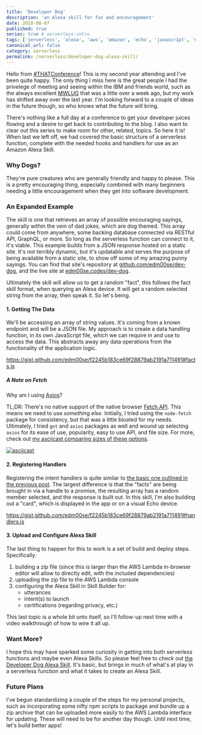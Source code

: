 ```yaml
---
title: 'Developer Dog'
description: 'an Alexa skill for fun and encouragement'
date: 2018-08-07
published: true
series: true # serverless-intro
tags: ['serverless', 'alexa', 'aws', 'amazon', 'echo', 'javascript', 'node', 'faas', 'skill']
canonical_url: false
category: serverless
permalink: /serverless/developer-dog-alexa-skill/
---
```


<!-- {% include series.html %} -->

Hello from [#THATConference][that-conf]! This is my second year attending and I've been quite happy. The only thing I miss here is the great people I had the privelege of meeting and seeing within the IBM and friends world, such as the always excellent [MWLUG](https://mwlug.com) that was a little over a week ago, but my work has shifted away over the last year. I'm looking forward to a couple of ideas in the future though, so who knows what the future will bring.

There's nothing like a full day at a conference to get your developer juices flowing and a desire to get back to contributing to the blog. I also want to clear out this series to make room for other, related, topics. So here it is! When last we left off, we had covered the basic structure of a serverless function, complete with the needed hooks and handlers for use as an Amazon Alexa Skill.

### Why Dogs?

They're pure creatures who are generally friendly and happy to please. This is a pretty encouraging thing, especially combined with many beginners needing a little encouragement when they get into software development.

### An Expanded Example

The skill is one that retrieves an array of possible encouraging sayings, generally within the vein of dad jokes, which are dog themed. This array could come from anywhere, some backing database connected via RESTful API, GraphQL, or more. So long as the serverless function can connect to it, it's viable. This example builds from a JSON response hosted on a static site. It's not terribly dynamic, but it's updatable and serves the purpose of being available from a static site, to show off some of my amazing punny sayings. You can find that site's repository at [github.com/edm00se/dev-dog][dev-dog-site-repo], and the live site at [edm00se.codes/dev-dog][dev-dog-site-url].

Ultimately the skill will allow us to get a random "fact", this follows the fact skill format, when querying an Alexa device. It will get a random selected string from the array, then speak it. So let's being.

#### 1. Getting The Data

We'll be accessing an array of string values. It's coming from a known endpoint and will be a JSON file. My approach is to create a data handling function, in its own JavaScript file, which we can require in and use to access the data. This abstracts away any data operations from the functionality of the application logic.

https://gist.github.com/edm00se/f2245b183ce69f28879ab2191a711491#facts.js

##### A Note on Fetch

Why am I using [Axios][npm-axios]?

TL;DR: There's no native support of the native browser [Fetch API][mdn-fetch-api]. This means we need to use _something else_. Initially, I tried using the `node-fetch` package for consistency, but that was a little bloated for my needs. Ultimately, I tried `got` and `axios` packages as well and wound up selecting `axios` for its ease of use, popularity, easy to use API, and file size. For more, check out [my asciicast comparing sizes of these options][fetch-option-asciicast].

[![asciicast](https://asciinema.org/a/153546.svg)](https://asciinema.org/a/153546)

#### 2. Registering Handlers

Registering the intent handlers is quite similar to [the basic one outlined in the previous post](/serverless/hello-alexa/#configure-your-handlers). The largest difference is that the "facts" are being brought in via a handle to a promise, the resulting array has a random member selected, and the response is built out. In this skill, I'm also building out a "card", which is displayed in the app or on a visual Echo device.

https://gist.github.com/edm00se/f2245b183ce69f28879ab2191a711491#handlers.js

#### 3. Upload and Configure Alexa Skill

The last thing to happen for this to work is a set of build and deploy steps. Specifically:

1. building a zip file (since this is larger than the AWS Lambda in-browser editor will allow to directly edit, with the included dependencies)
2. uploading the zip file to the AWS Lambda console
3. configuring the Alexa Skill in Skill Builder for:
    - utterances
    - intent(s) to launch
    - certifications (regarding privacy, etc.)

This last topic is a whole bit unto itself, so I'll follow-up next time with a video walkthrough of how to wire it all up.

### Want More?

I hope this may have sparked some curiosity in getting into both serverless functions and maybe even Alexa Skills. So please feel free to check out [the Developer Dog Alexa Skill][dev-dog-skill-amzn]. It's basic, but brings in much of what's at play in a serverless function and what it takes to create an Alexa Skill.

### Future Plans

I've begun standardizing a couple of the steps for my personal projects, such as incorporating some nifty npm scripts to package and bundle up a zip archive that can be uploaded more easily to the AWS Lambda interface for updating. These will need to be for another day though. Until next time, let's build better apps!

[that-conf]: https://www.thatconference.com
[dev-dog-site-repo]: https://github.com/edm00se/dev-dog
[dev-dog-site-url]: https://edm00se.codes/dev-dog/
[dev-dog-skill-amzn]: https://smile.amazon.com/edm00se-Developer-Dog/dp/B06XVW6TLL?sa-no-redirect=1
[npm-axios]: https://npm.im/axios
[mdn-fetch-api]: https://developer.mozilla.org/en-US/docs/Web/API/Fetch_API
[fetch-option-asciicast]: https://asciinema.org/a/
